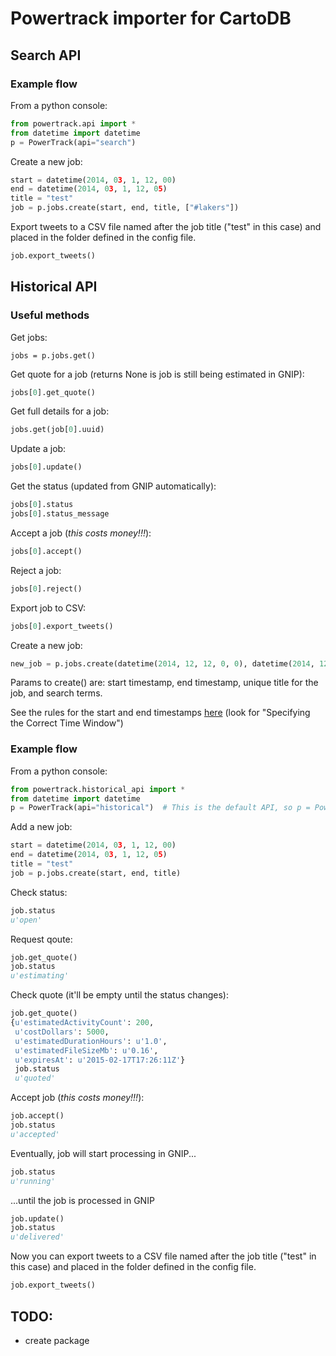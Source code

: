 # Powertrack importer for CartoDB

## Search API

### Example flow

From a python console:

```python
from powertrack.api import *
from datetime import datetime
p = PowerTrack(api="search")
```

Create a new job:

```python
start = datetime(2014, 03, 1, 12, 00)
end = datetime(2014, 03, 1, 12, 05)
title = "test"
job = p.jobs.create(start, end, title, ["#lakers"])
```

Export tweets to a CSV file named after the job title ("test" in this case) and placed in the folder defined in the config file.

```python
job.export_tweets()
```

## Historical API

### Useful methods

Get jobs:

```
jobs = p.jobs.get()
```

Get quote for a job (returns None is job is still being estimated in GNIP):

```python
jobs[0].get_quote()
```

Get full details for a job:

```python
jobs.get(job[0].uuid)
```

Update a job:

```python
jobs[0].update()
```

Get the status (updated from GNIP automatically):

```python
jobs[0].status
jobs[0].status_message
```

Accept a job (*this costs money!!!*):

```python
jobs[0].accept()
```

Reject a job:

```python
jobs[0].reject()
```

Export job to CSV:

```python
jobs[0].export_tweets()
```

Create a new job:

```python
new_job = p.jobs.create(datetime(2014, 12, 12, 0, 0), datetime(2014, 12, 13, 0, 0), "newjob", ["@nba", "#lakers", "#celtics"])
```

Params to create() are: start timestamp, end timestamp, unique title for the job, and search terms.

See the rules for the start and end timestamps [here](http://support.gnip.com/apis/historical_api/api_reference.html#Create) (look for "Specifying the Correct Time Window")

### Example flow

From a python console:

```python
from powertrack.historical_api import *
from datetime import datetime
p = PowerTrack(api="historical")  # This is the default API, so p = PowerTrack(api="historical") works as well
```

Add a new job:

```python
start = datetime(2014, 03, 1, 12, 00)
end = datetime(2014, 03, 1, 12, 05)
title = "test"
job = p.jobs.create(start, end, title)
```

Check status:

```python
job.status
u'open'
```

Request qoute:

```python
job.get_quote()
job.status
u'estimating'
```

Check quote (it'll be empty until the status changes):

```python
job.get_quote()
{u'estimatedActivityCount': 200,
 u'costDollars': 5000,
 u'estimatedDurationHours': u'1.0',
 u'estimatedFileSizeMb': u'0.16',
 u'expiresAt': u'2015-02-17T17:26:11Z'}
 job.status
 u'quoted'
```

Accept job (*this costs money!!!*):

```python
job.accept()
job.status
u'accepted'
```

Eventually, job will start processing in GNIP...

```python
job.status
u'running'
```

...until the job is processed in GNIP

```python
job.update()
job.status
u'delivered'
```

Now you can export tweets to a CSV file named after the job title ("test" in this case) and placed in the folder defined in the config file.

```python
job.export_tweets()
```


## TODO:

* create package
